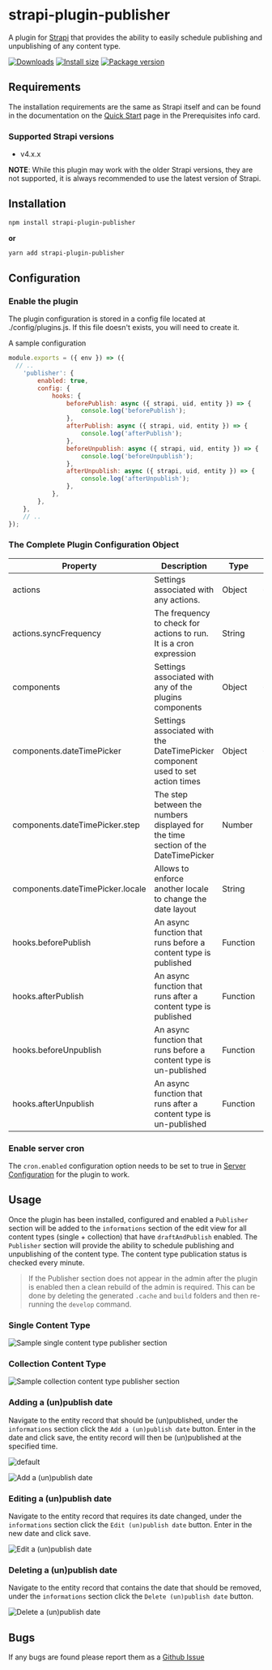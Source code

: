# strapi-plugin-publisher

A plugin for [Strapi](https://github.com/strapi/strapi) that provides the ability to easily schedule publishing and unpublishing of any content type.

[![Downloads](https://img.shields.io/npm/dm/strapi-plugin-publisher?style=for-the-badge)](https://img.shields.io/npm/dm/strapi-plugin-publisher?style=for-the-badge)
[![Install size](https://img.shields.io/npm/l/strapi-plugin-publisher?style=for-the-badge)](https://img.shields.io/npm/l/strapi-plugin-publisher?style=for-the-badge)
[![Package version](https://img.shields.io/github/v/release/ComfortablyCoding/strapi-plugin-publisher?style=for-the-badge)](https://img.shields.io/github/v/release/ComfortablyCoding/strapi-plugin-publisher?style=for-the-badge)

## Requirements

The installation requirements are the same as Strapi itself and can be found in the documentation on the [Quick Start](https://strapi.io/documentation/developer-docs/latest/getting-started/quick-start.html) page in the Prerequisites info card.

### Supported Strapi versions

- v4.x.x

**NOTE**: While this plugin may work with the older Strapi versions, they are not supported, it is always recommended to use the latest version of Strapi.

## Installation

```sh
npm install strapi-plugin-publisher
```

**or**

```sh
yarn add strapi-plugin-publisher
```

## Configuration

### Enable the plugin

The plugin configuration is stored in a config file located at ./config/plugins.js. If this file doesn't exists, you will need to create it.


A sample configuration

```javascript
module.exports = ({ env }) => ({
  // ..
	'publisher': {
		enabled: true,
		config: {
			hooks: {
				beforePublish: async ({ strapi, uid, entity }) => {
					console.log('beforePublish');
				},
				afterPublish: async ({ strapi, uid, entity }) => {
					console.log('afterPublish');
				},
				beforeUnpublish: async ({ strapi, uid, entity }) => {
					console.log('beforeUnpublish');
				},
				afterUnpublish: async ({ strapi, uid, entity }) => {
					console.log('afterUnpublish');
				},
			},
		},
	},
	// ..
});
```

### The Complete Plugin Configuration  Object

| Property                         | Description                                                                      | Type     | Default | Required |
|----------------------------------|----------------------------------------------------------------------------------|----------| ------- | -------- |
| actions                          | Settings associated with any actions.                                            | Object   | {} | No |
| actions.syncFrequency            | The frequency to check for actions to run. It is a cron expression               | String   | '*/1 * * * *' | No |
| components                       | Settings associated with any of the plugins components                           | Object   | {} | No |
| components.dateTimePicker        | Settings associated with the DateTimePicker component used to set action times   | Object   | {} | No |
| components.dateTimePicker.step   | The step between the numbers displayed for the time section of the DateTimePicker | Number   | 1 | No |
| components.dateTimePicker.locale | Allows to enforce another locale to change the date layout                       | String   | browser locale | No |
| hooks.beforePublish              | An async function that runs before a content type is published                   | Function | () => {} | No |
| hooks.afterPublish               | An async function that runs after a content type is published                    | Function | () => {} | No |
| hooks.beforeUnpublish            | An async function that runs before a content type is un-published                | Function | () => {} | No |
| hooks.afterUnpublish             | An async function that runs after a content type is un-published                 | Function | () => {} | No |

### Enable server cron

The `cron.enabled` configuration option needs to be set to true in [Server Configuration](https://docs.strapi.io/developer-docs/latest/setup-deployment-guides/configurations/required/server.html#server-configuration) for the plugin to work.

## Usage

Once the plugin has been installed, configured and enabled a `Publisher` section will be added to the `informations` section of the edit view for all content types (single + collection) that have `draftAndPublish` enabled. The `Publisher` section will provide the ability to schedule publishing and unpublishing of the content type. The content type publication status is checked every minute.

> If the Publisher section does not appear in the admin after the plugin is enabled then a clean rebuild of the admin is required. This can be done by deleting the generated `.cache` and `build` folders and then re-running the `develop` command. 

### Single Content Type

![Sample single content type publisher section](https://github.com/ComfortablyCoding/strapi-plugin-publisher/blob/master/assets/single.png?raw=true)

### Collection Content Type

![Sample collection content type publisher section](https://github.com/ComfortablyCoding/strapi-plugin-publisher/blob/master/assets/collection.png?raw=true)

### Adding a (un)publish date

Navigate to the entity record that should be (un)published, under the `informations` section click the `Add a (un)publish date` button. Enter in the date and click save, the entity record will then be (un)published at the specified time.

![default](https://github.com/ComfortablyCoding/strapi-plugin-publisher/blob/master/assets/default.png?raw=true)

![Add a (un)publish date](https://github.com/ComfortablyCoding/strapi-plugin-publisher/blob/master/assets/add.png?raw=true)

### Editing a (un)publish date

Navigate to the entity record that requires its date changed, under the `informations` section click the `Edit (un)publish date` button. Enter in the new date and click save.

![Edit a (un)publish date](https://github.com/ComfortablyCoding/strapi-plugin-publisher/blob/master/assets/edit-delete.png?raw=true)

### Deleting a (un)publish date

Navigate to the entity record that contains the date that should be removed, under the `informations` section click the `Delete (un)publish date` button.

![Delete a (un)publish date](https://github.com/ComfortablyCoding/strapi-plugin-publisher/blob/master/assets/edit-delete.png?raw=true)

## Bugs

If any bugs are found please report them as a [Github Issue](https://github.com/ComfortablyCoding/strapi-plugin-publisher/issues)
